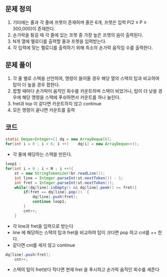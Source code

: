## 문제 정의

1. 기타에는 줄과 각 줄에 프렛이 존재하며 줄은 6개, 프렛은 입력 P(2 ≤ P ≤ 300,000)이 존재한다.
2. 손가락을 튕길 때 각 줄에 있는 프렛 중 가장 높은 프렛의 음이 출력된다. 
3. N개 열에 멜로디를 출력할 줄과 프렛을 입력받는다.
4. 각 입력에 맞는 멜로디를 출력하기 위해 최소의 손가락 움직임 수를 출력한다.

## 문제 풀이

1. 각 줄 별로 스택을 선언하여, 명령이 들어올 경우 해당 열의 스택의 탑과 비교하여 탑이 더 높을 경우 팝한다.
2. 팝할 때마다 손가락이 움직인 회수를 카운트하며 스택이 비었거나, 탑이 더 낮을 경우에 해당 명령을 스택에 푸쉬하면서 카운트를 하나 늘린다.
3. fret과 top 이 같다면 카운트하지 않고 continue
4. 모든 명령이 끝나면 카운트를 출력

## 코드

```java
static Deque<Integer>[] dq = new ArrayDeque[6];
for(int i = 0 ; i < 6; i ++)    dq[i] = new ArrayDeque<>();
```

- 각 줄에 해당하는 스택을 만든다.

```java
loop1 :
for(int i = 0 ; i < N ; i ++){
    st = new StringTokenizer(br.readLine());
    int line = Integer.parseInt(st.nextToken()) - 1;
    int fret = Integer.parseInt(st.nextToken());
    while(!dq[line].isEmpty() && dq[line].peek() >= fret){
        if(fret == dq[line].pop())  {
            dq[line].push(fret);
            continue loop1;
        }
        cnt++;
    }
```

- 각 line과 fret을 입력으로 받는다
- line 에 해당하는 스택의 탑과 fret을 비교하여 탑이 크다면 pop 하고 cnt를 ++ 한다.
- 같다면 cnt를 세지 않고 continue

```java
dq[line].push(fret);
    cnt++;
```

- 스택의 탑이 fret보다 작다면 현재 fret 을 푸시하고 손가락 움직인 회수를 세준다